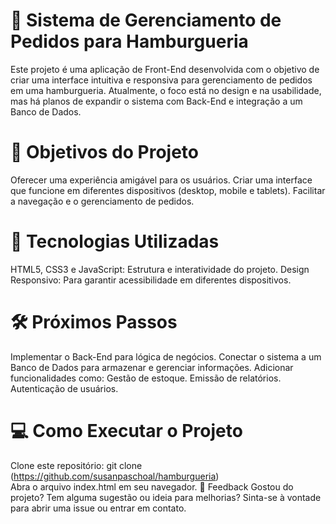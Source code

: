 # 🍔 Sistema de Gerenciamento de Pedidos para Hamburgueria
Este projeto é uma aplicação de Front-End desenvolvida com o objetivo de criar uma interface intuitiva e responsiva para gerenciamento de pedidos em uma hamburgueria. Atualmente, o foco está no design e na usabilidade, mas há planos de expandir o sistema com Back-End e integração a um Banco de Dados.

# 🎯 Objetivos do Projeto
Oferecer uma experiência amigável para os usuários.
Criar uma interface que funcione em diferentes dispositivos (desktop, mobile e tablets).
Facilitar a navegação e o gerenciamento de pedidos.  
# 🚀 Tecnologias Utilizadas
HTML5, CSS3 e JavaScript: Estrutura e interatividade do projeto.
Design Responsivo: Para garantir acessibilidade em diferentes dispositivos.  
# 🛠️ Próximos Passos
Implementar o Back-End para lógica de negócios.
Conectar o sistema a um Banco de Dados para armazenar e gerenciar informações.
Adicionar funcionalidades como:
Gestão de estoque.
Emissão de relatórios.
Autenticação de usuários.  
# 💻 Como Executar o Projeto
Clone este repositório:
git clone (https://github.com/susanpaschoal/hamburgueria)  
Abra o arquivo index.html em seu navegador.
📢 Feedback
Gostou do projeto? Tem alguma sugestão ou ideia para melhorias? Sinta-se à vontade para abrir uma issue ou entrar em contato.
